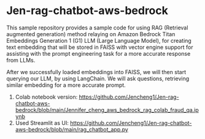 # Jen-rag-chatbot-aws-bedrock
This sample repository provides a sample code for using RAG (Retrieval augmented generation) method relaying on Amazon Bedrock Titan Embeddings Generation 1 (G1) LLM (Large Language Model), for creating text embedding that will be stored in FAISS with vector engine support for assisting with the prompt engineering task for a more accurate response from LLMs.

After we successfully loaded embeddings into FAISS, we will then start querying our LLM, by using LangChain. We will ask questions, retrieving similar embedding for a more accurate prompt.

1. Colab notebook version: https://github.com/Jencheng1/Jen-rag-chatbot-aws-bedrock/blob/main/Jennifer_cheng_aws_bedrock_rag_colab_fraud_qa.ipynb
2. Used Streamlit as UI: https://github.com/Jencheng1/Jen-rag-chatbot-aws-bedrock/blob/main/rag_chatbot_app.py

